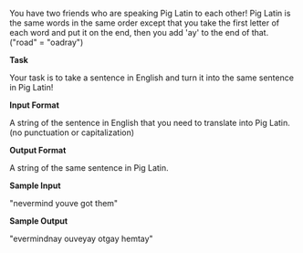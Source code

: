 You have two friends who are speaking Pig Latin to each other! Pig Latin is the same words in the same order except that you take the first letter of each word and put it on the end, then you add 'ay' to the end of that. ("road" = "oadray") 

**Task**

Your task is to take a sentence in English and turn it into the same sentence in Pig Latin! 

**Input Format**

A string of the sentence in English that you need to translate into Pig Latin. (no punctuation or capitalization)

**Output Format**

A string of the same sentence in Pig Latin.

**Sample Input**

"nevermind youve got them"

**Sample Output**

"evermindnay ouveyay otgay hemtay"